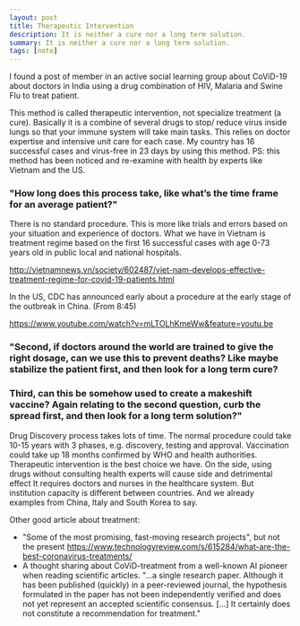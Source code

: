 ```yaml
---
layout: post
title: Therapeutic Intervention
description: It is neither a cure nor a long term solution.
summary: It is neither a cure nor a long term solution.
tags: [note]
---
```


I found a post of member in an active social learning group about CoViD-19 about doctors in India using a drug combination of HIV, Malaria and Swine Flu to treat patient.

This method is called therapeutic intervention, not specialize treatment (a cure). Basically it is a combine of several drugs to stop/ reduce virus inside lungs so that your immune system will take main tasks. This relies on doctor expertise and intensive unit care for each case. My country has 16 successful cases and virus-free in 23 days by using this method.
PS: this method has been noticed and re-examine with health by experts like Vietnam and the US.

### "How long does this process take, like what’s the time frame for an average patient?"
There is no standard procedure. This is more like trials and errors based on your situation and experience of doctors. What we have in Vietnam is treatment regime based on the first 16 successful cases with age 0-73 years old in public local and national hospitals.

http://vietnamnews.vn/society/602487/viet-nam-develops-effective-treatment-regime-for-covid-19-patients.html

In the US, CDC has announced early about a procedure at the early stage of the outbreak in China. (From 8:45)

https://www.youtube.com/watch?v=mLTOLhKmeWw&feature=youtu.be

### "Second, if doctors around the world are trained to give the right dosage, can we use this to prevent deaths? Like maybe stabilize the patient first, and then look for a long term cure?
### Third, can this be somehow used to create a makeshift vaccine? Again relating to the second question, curb the spread first, and then look for a long term solution?"
Drug Discovery process takes lots of time. The normal procedure could take 10-15 years with 3 phases, e.g. discovery, testing and approval. Vaccination could take up 18 months confirmed by WHO and health authorities.
Therapeutic intervention is the best choice we have. On the side, using drugs without consulting health experts will cause side and detrimental effect It requires doctors and nurses in the healthcare system. But institution capacity is different between countries. And we already examples from China, Italy and South Korea to say.

Other good article about treatment:
* "Some of the most promising, fast-moving research projects", but not the present https://www.technologyreview.com/s/615284/what-are-the-best-coronavirus-treatments/
* A thought sharing about CoViD-treatment from a well-known AI pioneer when reading scientific articles.
"...a single research paper. Although it has been published (quickly) in a peer-reviewed journal, the hypothesis formulated in the paper has not been independently verified and does not yet represent an accepted scientific consensus. [...] It certainly does not constitute a recommendation for treatment."
